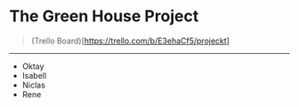 # The Green House Project

> (Trello Board)[https://trello.com/b/E3ehaCf5/projeckt]


---
- Oktay
- Isabell
- Niclas
- Rene
